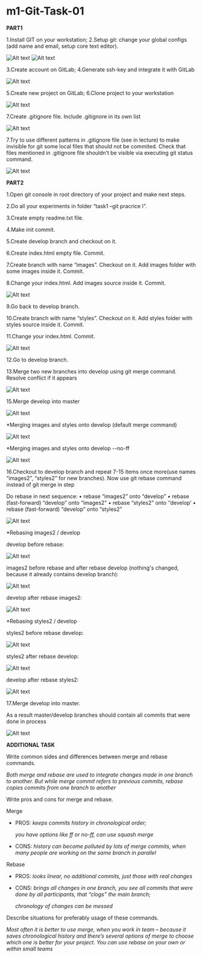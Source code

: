 # m1-Git-Task-01

**PART1**

1.Install GIT on your workstation; 2.Setup git: change your global configs (add name and email, setup core text editor).

![Alt text](m-1-pic-task01/2.jpg)
![Alt text](m-1-pic-task01/3.jpg)

3.Create account on GitLab; 4.Generate ssh-key and integrate it with GitLab

![Alt text](m-1-pic-task01/4.jpg)

5.Create new project on GitLab; 6.Clone project to your workstation

![Alt text](m-1-pic-task01/5.jpg)

7.Create .gitignore file. Include .gitignore in its own list

![Alt text](m-1-pic-task01/6.jpg)

7.Try to use different patterns in .gitignore file (see in lecture) to make invisible for git some local files that should not be commited. Check that files mentioned in .gitignore file shouldn’t be visible via executing git status command.

![Alt text](m-1-pic-task01/7.jpg)

**PART2**

1.Open git console in root directory of your project and make next steps.

2.Do all your experiments in folder “task1 –git pracrice I”.

3.Create empty readme.txt file.

4.Make init commit.

5.Create develop branch and checkout on it.

6.Create index.html empty file. Commit.

7.Create branch with name “images”. Checkout on it. Add images folder with some images inside it. Commit.

8.Change your index.html. Add images source inside it. Commit.

![Alt text](m-1-pic-task01/8.jpg)

9.Go back to develop branch.

10.Create branch with name “styles”. Checkout on it. Add styles folder with styles source inside it. Commit.

11.Change your index.html. Commit.

![Alt text](m-1-pic-task01/9.jpg)

12.Go to develop branch.

13.Merge two new branches into develop using git merge command. Resolve conflict if it appears

![Alt text](m-1-pic-task01/10.jpg)

15.Merge develop into master 

![Alt text](m-1-pic-task01/11.jpg)

*Merging images and styles onto develop (default merge command)

![Alt text](m-1-pic-task01/12.jpg)

*Merging images and styles onto develop --no-ff

![Alt text](m-1-pic-task01/13.jpg)

16.Checkout to develop branch and repeat 7-15 items once more(use names “images2”, “styles2” for new branches). Now use git rebase command instead of git merge in step

Do rebase in next sequence:
• rebase “images2” onto “develop”
• rebase (fast-forward) “develop” onto “images2”
• rebase “styles2” onto ‘’develop’
• rebase (fast-forward) “develop” onto “styles2”

![Alt text](m-1-pic-task01/14.jpg)

*Rebasing images2 / develop

develop before rebase:

![Alt text](m-1-pic-task01/15.jpg)

images2 before rebase and after rebase develop 
(nothing's changed, because it already contains develop branch):

![Alt text](m-1-pic-task01/16.jpg)

develop after rebase images2:

![Alt text](m-1-pic-task01/17.jpg)

*Rebasing styles2 / develop

styles2 before rebase develop:

![Alt text](m-1-pic-task01/18.jpg)

styles2 after rebase develop:

![Alt text](m-1-pic-task01/19.jpg)

develop after rebase styles2:

![Alt text](m-1-pic-task01/20.jpg)

17.Merge develop into master. 

As a result master/develop branches should contain all commits that were done in process

![Alt text](m-1-pic-task01/21.jpg)

**ADDITIONAL TASK**

Write common sides and differences between merge and rebase commands.
 
*Both merge and rebase are used to integrate changes made in one branch to another. But while merge commit refers to previous commits, rebase copies commits from one branch to another* 

Write pros and cons for merge and rebase.

Merge
- PROS: *keeps commits history in chronological order;* 

    *you have options like ff or no-ff, can use squash merge*
- CONS: *history can become polluted by lots of merge commits, when many people are working on the same branch in parallel*

Rebase
- PROS: *looks linear, no additional commits, just those with real changes*
- CONS: *brings all changes in one branch, you see all commits that were done by all participants, that “clogs” the main branch;*
    
    *chronology of changes can be messed*

Describe situations for preferably usage of these commands.

*Most often it is better to use merge, when you work in team – because it saves chronological history and there’s several options of merge to choose which one is better for your project. You can use rebase on your own or within small teams*



